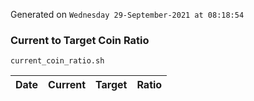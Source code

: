 Generated on `Wednesday 29-September-2021 at 08:18:54`

### Current to Target Coin Ratio
`current_coin_ratio.sh`

Date|Current|Target|Ratio
---|---|---|---
